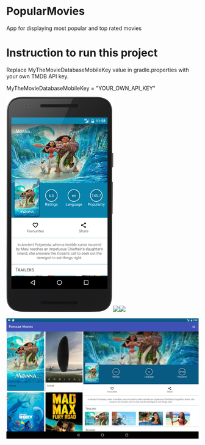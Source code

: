 # PopularMovies

App for displaying most popular and top rated movies

# Instruction to run this project

Replace MyTheMovieDatabaseMobileKey value in gradle.properties with your own TMDB API key.

MyTheMovieDatabaseMobileKey = "YOUR_OWN_API_KEY"


<img src="https://raw.githubusercontent.com/vixir/PopularMovies/master/images/moana.png" width="280"/><img src="https://raw.githubusercontent.com/vixir/PopularMovies/master/images/moana_1.png" width="280"/><img src="https://raw.githubusercontent.com/vixir/PopularMovies/master/images/moana_2.png" width="280"/>

  <img src="https://raw.githubusercontent.com/vixir/PopularMovies/master/images/moana_3.png" width="560"/>
